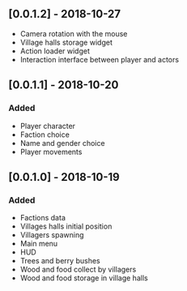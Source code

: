 ## [0.0.1.2] - 2018-10-27
- Camera rotation with the mouse
- Village halls storage widget
- Action loader widget
- Interaction interface between player and actors

## [0.0.1.1] - 2018-10-20
### Added
- Player character
- Faction choice
- Name and gender choice
- Player movements

## [0.0.1.0] - 2018-10-19
### Added
- Factions data
- Villages halls initial position
- Villagers spawning
- Main menu
- HUD
- Trees and berry bushes
- Wood and food collect by villagers
- Wood and food storage in village halls
